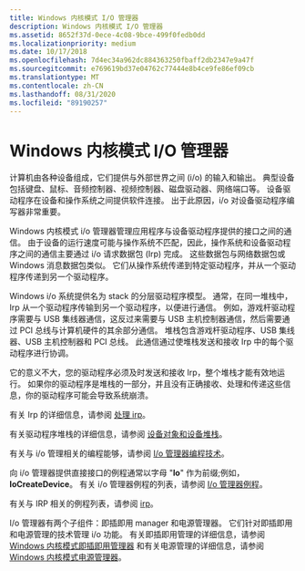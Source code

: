 ```yaml
---
title: Windows 内核模式 I/O 管理器
description: Windows 内核模式 I/O 管理器
ms.assetid: 8652f37d-0ece-4c08-9bce-499f0fedb0dd
ms.localizationpriority: medium
ms.date: 10/17/2018
ms.openlocfilehash: 7d4ec34a962dc884363250fbaff2db2347e9a47f
ms.sourcegitcommit: e769619bd37e04762c77444e8b4ce9fe86ef09cb
ms.translationtype: MT
ms.contentlocale: zh-CN
ms.lasthandoff: 08/31/2020
ms.locfileid: "89190257"
---
```

# <a name="windows-kernel-mode-io-manager"></a>Windows 内核模式 I/O 管理器


计算机由各种设备组成，它们提供与外部世界之间 (i/o) 的输入和输出。 典型设备包括键盘、鼠标、音频控制器、视频控制器、磁盘驱动器、网络端口等。 设备驱动程序在设备和操作系统之间提供软件连接。 出于此原因，i/o 对设备驱动程序编写器非常重要。

Windows 内核模式 i/o 管理器管理应用程序与设备驱动程序提供的接口之间的通信。 由于设备的运行速度可能与操作系统不匹配，因此，操作系统和设备驱动程序之间的通信主要通过 i/o 请求数据包 (Irp) 完成。 这些数据包与网络数据包或 Windows 消息数据包类似。 它们从操作系统传递到特定驱动程序，并从一个驱动程序传递到另一个驱动程序。

Windows i/o 系统提供名为 stack 的分层驱动程序模型。 通常，在同一堆栈中，Irp 从一个驱动程序传输到另一个驱动程序，以便进行通信。 例如，游戏杆驱动程序需要与 USB 集线器通信，这反过来需要与 USB 主机控制器通信，然后需要通过 PCI 总线与计算机硬件的其余部分通信。 堆栈包含游戏杆驱动程序、USB 集线器、USB 主机控制器和 PCI 总线。 此通信通过使堆栈发送和接收 Irp 中的每个驱动程序进行协调。

它的意义不大，您的驱动程序必须及时发送和接收 Irp，整个堆栈才能有效地运行。 如果你的驱动程序是堆栈的一部分，并且没有正确接收、处理和传递这些信息，你的驱动程序可能会导致系统崩溃。

有关 Irp 的详细信息，请参阅 [处理 irp](handling-irps.md)。

有关驱动程序堆栈的详细信息，请参阅 [设备对象和设备堆栈](device-objects-and-device-stacks.md)。

有关与 i/o 管理相关的编程能够，请参阅 [I/o 管理器编程技术](i-o-programming-techniques.md)。

向 i/o 管理器提供直接接口的例程通常以字母 "**Io**" 作为前缀;例如， **IoCreateDevice**。 有关 i/o 管理器例程的列表，请参阅 [I/o 管理器例程](/previous-versions/windows/hardware/drivers/ff551797(v=vs.85))。

有关与 IRP 相关的例程列表，请参阅 [irp](/windows-hardware/drivers/ddi/index)。

I/o 管理器有两个子组件：即插即用 manager 和电源管理器。 它们针对即插即用和电源管理的技术管理 i/o 功能。 有关即插即用管理的详细信息，请参阅 [Windows 内核模式即插即用管理器](windows-kernel-mode-plug-and-play-manager.md) 和有关电源管理的详细信息，请参阅 [Windows 内核模式电源管理器](windows-kernel-mode-power-manager.md)。

 


